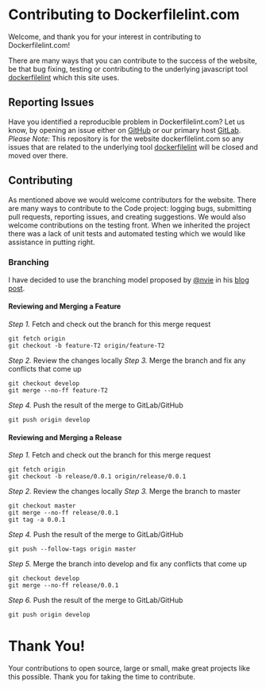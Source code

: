 # Contributing to Dockerfilelint.com

Welcome, and thank you for your interest in contributing to Dockerfilelint.com!

There are many ways that you can contribute to the success of the website, be that bug fixing, testing or contributing to the underlying javascript tool [dockerfilelint](https://github.com/replicatedhq/dockerfilelint) which this site uses.

## Reporting Issues

Have you identified a reproducible problem in Dockerfilelint.com? Let us know, by opening an issue either on [GitHub](https://github.com/TheYorkshireDev/dockerfilelint.com/issues) or our primary host [GitLab](https://gitlab.com/TheYorkshireDev/dockerfilelint.com/issues). *Please Note:* This repository is for the website dockerfilelint.com so any issues that are related to the underlying tool [dockerfilelint](https://github.com/replicatedhq/dockerfilelint) will be closed and moved over there.

## Contributing

As mentioned above we would welcome contributors for the website. There are many ways to contribute to the Code project: logging bugs, submitting pull requests, reporting issues, and creating suggestions. We would also welcome contributions on the testing front. When we inherited the project there was a lack of unit tests and automated testing which we would like assistance in putting right.

### Branching

I have decided to use the branching model proposed by [@nvie](https://github.com/nvie) in his [blog post](http://nvie.com/posts/a-successful-git-branching-model/).

#### Reviewing and Merging a Feature
*Step 1.* Fetch and check out the branch for this merge request
```
git fetch origin
git checkout -b feature-T2 origin/feature-T2
```
*Step 2.* Review the changes locally
*Step 3.* Merge the branch and fix any conflicts that come up
```
git checkout develop
git merge --no-ff feature-T2
```
*Step 4.* Push the result of the merge to GitLab/GitHub
```
git push origin develop
```

#### Reviewing and Merging a Release
*Step 1.* Fetch and check out the branch for this merge request
```
git fetch origin
git checkout -b release/0.0.1 origin/release/0.0.1
```
*Step 2.* Review the changes locally
*Step 3.* Merge the branch to master
```
git checkout master
git merge --no-ff release/0.0.1
git tag -a 0.0.1
```
*Step 4.* Push the result of the merge to GitLab/GitHub
```
git push --follow-tags origin master
```
*Step 5.* Merge the branch into develop and fix any conflicts that come up
```
git checkout develop
git merge --no-ff release/0.0.1
```
*Step 6.* Push the result of the merge to GitLab/GitHub
```
git push origin develop
```

# Thank You!
Your contributions to open source, large or small, make great projects like this possible. Thank you for taking the time to contribute.
